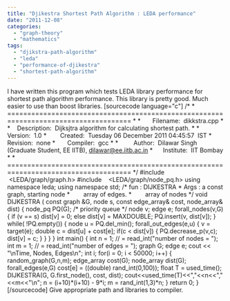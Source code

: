 ```yaml
---
title: "Djikestra Shortest Path Algorithm : LEDA performance"
date: "2011-12-08"
categories: 
  - "graph-theory"
  - "mathematics"
tags: 
  - "djikstra-path-algorithm"
  - "leda"
  - "performance-of-djikestra"
  - "shortest-path-algorithm"
---
```


I have written this program which tests LEDA library performance for shortest path algorithm performance. This library is pretty good. Much easier to use than boost libraries. \[sourcecode language="c"\] /\* \* ===================================================================================== \* \*       Filename:  dikkstra.cpp \* \*    Description:  Dijksjtra algorithm for calculating shortest path. \* \*        Version:  1.0 \*        Created:  Tuesday 06 December 2011 04:45:57  IST \*       Revision:  none \*       Compiler:  gcc \* \*         Author:  Dilawar Singh (Graduate Student, EE IITB), dilawar@ee.iitb.ac.in \*      Institute:  IIT Bombay \* \* ===================================================================================== \*/ #include    <LEDA/graph/graph.h> #include    <LEDA/graph/node\_pq.h> using namespace leda; using namespace std; /\* fun : DIJKESTRA \* Args : a const graph, starting node \*        array of edges. \*        array of nodes \*/ void DIJKESTRA ( const graph &G, node s, const edge\_array<double>& cost, node\_array<double>& dist) { node\_pq<double> PQ(G); /\* priority queue \*/ node v; edge e; forall\_nodes(v,G) { if (v == s) dist\[v\] = 0; else dist\[v\] = MAXDOUBLE; PQ.insert(v, dist\[v\]); } while( !PQ.empty()) { node u = PQ.del\_min(); forall\_out\_edges(e,u) { v = target(e); double c = dist\[u\] + cost\[e\]; if(c < dist\[v\]) { PQ.decrease\_p(v,c); dist\[v\] = c; } } } } int main() { int n = 1; // = read\_int("number of nodes = "); int m = 1; // = read\_int("number of edges = "); graph G; edge e; cout << "\\nTime, Nodes, Edges\\n"; int i; for(i = 0; i < 50000; i++) { random\_graph(G,n,m); edge\_array<double> cost(G); node\_array<double> dist(G); forall\_edges(e,G) cost\[e\] = ((double) rand\_int(0,100)); float T = used\_time(); DIJKESTRA(G, G.first\_node(), cost, dist); cout<<used\_time(T)<<","<<n<<","<<m<<"\\n"; n = (i+10)\*(i+10) - 9\*i; m = rand\_int(1,3)\*n; } return 0; } &nbsp; \[/sourcecode\] Give appropriate path and libraries to compiler.
